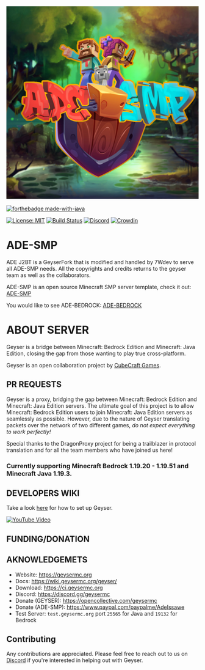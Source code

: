 <img src="fulllogo.jpg" alt="ADE-SMP" width="600"/>

[![forthebadge made-with-java](https://forthebadge.com/images/badges/made-with-java.svg)](https://java.com/)

[![License: MIT](https://img.shields.io/badge/license-MIT-blue.svg)](LICENSE)
[![Build Status](https://ci.opencollab.dev/job/Geyser/job/master/badge/icon)](https://ci.opencollab.dev/job/GeyserMC/job/Geyser/job/master/)
[![Discord](https://img.shields.io/discord/613163671870242838.svg?color=%237289da&label=discord)](https://discord.gg/bU7HreUJJH)
[![Crowdin](https://badges.crowdin.net/geyser/localized.svg)](https://translate.geysermc.org/)

# ADE-SMP
ADE J2BT is a GeyserFork that is modified and handled by 7Wdev to serve all ADE-SMP needs.
All the copyrights and credits returns to the geyser team as well as the collaborators.

ADE-SMP is an open source Minecraft SMP server template, check it out: [ADE-SMP](https://github.com/7Wdev/ADE-SMP)

You would like to see ADE-BEDROCK: [ADE-BEDROCK](https://github.com/7Wdev/ADE-BEDROCK)

# ABOUT SERVER
Geyser is a bridge between Minecraft: Bedrock Edition and Minecraft: Java Edition, closing the gap from those wanting to play true cross-platform.

Geyser is an open collaboration project by [CubeCraft Games](https://cubecraft.net).

## PR REQUESTS
Geyser is a proxy, bridging the gap between Minecraft: Bedrock Edition and Minecraft: Java Edition servers.
The ultimate goal of this project is to allow Minecraft: Bedrock Edition users to join Minecraft: Java Edition servers as seamlessly as possible. However, due to the nature of Geyser translating packets over the network of two different games, *do not expect everything to work perfectly!*

Special thanks to the DragonProxy project for being a trailblazer in protocol translation and for all the team members who have joined us here!

### Currently supporting Minecraft Bedrock 1.19.20 - 1.19.51 and Minecraft Java 1.19.3.

## DEVELOPERS WIKI
Take a look [here](https://wiki.geysermc.org/geyser/setup/) for how to set up Geyser.

[![YouTube Video](https://img.youtube.com/vi/U7dZZ8w7Gi4/0.jpg)](https://www.youtube.com/watch?v=U7dZZ8w7Gi4)

## FUNDING/DONATION

## AKNOWLEDGEMETS 
- Website: https://geysermc.org
- Docs: https://wiki.geysermc.org/geyser/
- Download: https://ci.geysermc.org
- Discord: https://discord.gg/geysermc
- Donate (GEYSER): https://opencollective.com/geysermc
- Donate (ADE-SMP): https://www.paypal.com/paypalme/AdeIssawe
- Test Server: `test.geysermc.org` port `25565` for Java and `19132` for Bedrock

## Contributing
Any contributions are appreciated. Please feel free to reach out to us on [Discord](http://discord.geysermc.org/) if
you're interested in helping out with Geyser.
